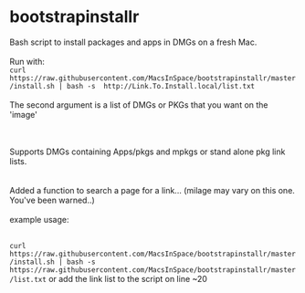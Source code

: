 # bootstrapinstallr<br/>
Bash script to install packages and apps in DMGs on a fresh Mac. <br/><br/>
Run with:<br/>
`curl https://raw.githubusercontent.com/MacsInSpace/bootstrapinstallr/master/install.sh | bash -s  http://Link.To.Install.local/list.txt`
<br/><br/>
The second argument is a list of DMGs or PKGs that you want on the 'image'<br/>
<br/><br/>

Supports DMGs containing Apps/pkgs and mpkgs or stand alone pkg link lists.<br/>
<br/><br/>
Added a function to search a page for a link... (milage may vary on this one. You've been warned..)<br/><br/>
example usage:<br/><br/>

`curl https://raw.githubusercontent.com/MacsInSpace/bootstrapinstallr/master/install.sh | bash -s  https://raw.githubusercontent.com/MacsInSpace/bootstrapinstallr/master/list.txt`
 or add the link list to the script on line ~20 


